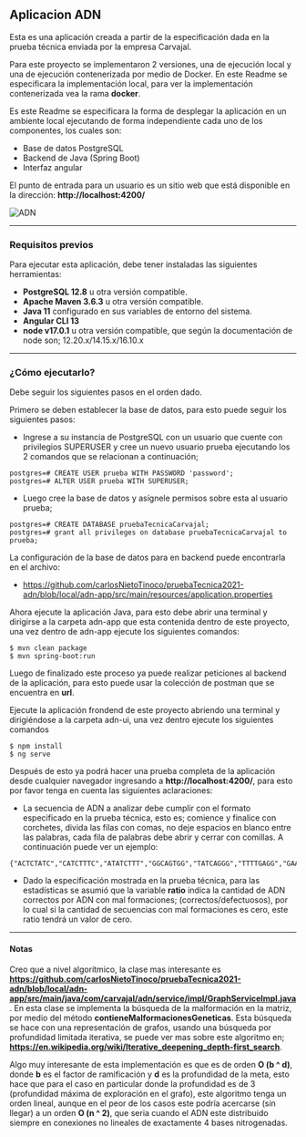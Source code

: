 ## Aplicacion ADN

Esta es una aplicación creada a partir de la especificación dada en la prueba técnica enviada por la empresa Carvajal.

Para este proyecto se implementaron 2 versiones, una de ejecución local y una de ejecución contenerizada por medio de Docker. En este Readme se especificara la implementación local, para ver la implementación contenerizada vea la rama **docker**.

Es este Readme se especificara la forma de desplegar la aplicación en un ambiente local ejecutando de forma independiente cada uno de los componentes, los cuales son:

- Base de datos PostgreSQL
- Backend de Java (Spring Boot)
- Interfaz angular

El punto de entrada para un usuario es un sitio web que está disponible en la dirección: **http://localhost:4200/**

![ADN](https://github.com/wkrzywiec/kanban-board/blob/master/assets/kanban.gif)


---

### Requisitos previos

Para ejecutar esta aplicación, debe tener instaladas las siguientes herramientas:

- **PostgreSQL 12.8** u otra versión compatible.
- **Apache Maven 3.6.3** u otra versión compatible.
- **Java 11** configurado en sus variables de entorno del sistema.
- **Angular CLI 13**
- **node v17.0.1** u otra versión compatible, que según la documentación de node son; 12.20.x/14.15.x/16.10.x

---

### ¿Cómo ejecutarlo?

Debe seguir los siguientes pasos en el orden dado.

Primero se deben establecer la base de datos, para esto puede seguir los siguientes pasos:

- Ingrese a su instancia de PostgreSQL con un usuario que cuente con privilegios SUPERUSER y cree un nuevo usuario prueba ejecutando los 2 comandos que se relacionan a continuación;

```
postgres=# CREATE USER prueba WITH PASSWORD 'password';
postgres=# ALTER USER prueba WITH SUPERUSER;
```

- Luego cree la base de datos y asígnele permisos sobre esta al usuario prueba;

```
postgres=# CREATE DATABASE pruebaTecnicaCarvajal;
postgres=# grant all privileges on database pruebaTecnicaCarvajal to prueba;
```
La configuración de la base de datos para en backend puede encontrarla en el archivo: 

- https://github.com/carlosNietoTinoco/pruebaTecnica2021-adn/blob/local/adn-app/src/main/resources/application.properties

Ahora ejecute la aplicación Java, para esto debe abrir una terminal y dirigirse a la carpeta adn-app que esta contenida dentro de este proyecto, una vez dentro de adn-app ejecute los siguientes comandos:

```
$ mvn clean package
$ mvn spring-boot:run
```
Luego de finalizado este proceso ya puede realizar peticiones al backend de la aplicación, para esto puede usar la colección de postman que se encuentra en **url**.

Ejecute la aplicación frondend de este proyecto abriendo una terminal y dirigiéndose a la carpeta adn-ui, una vez dentro ejecute los siguientes comandos

```
$ npm install
$ ng serve
```

Después de esto ya podrá hacer una prueba completa de la aplicación desde cualquier navegador ingresando a **http://localhost:4200/**, para esto por favor tenga en cuenta las siguientes aclaraciones:

- La secuencia de ADN a analizar debe cumplir con el formato especificado en la prueba técnica, esto es; comience y finalice con corchetes, divida las filas con comas, no deje espacios en blanco entre las palabras, cada fila de palabras debe abrir y cerrar con comillas. A continuación puede ver un ejemplo:

```
{"ACTCTATC","CATCTTTC","ATATCTTT","GGCAGTGG","TATCAGGG","TTTTGAGG","GAATGGAC","TGGTTGCT"}
```

- Dado la especificación mostrada en la prueba técnica, para las estadísticas se asumió que la variable **ratio** indica la cantidad de ADN correctos por ADN con mal formaciones; (correctos/defectuosos), por lo cual si la cantidad de secuencias con mal formaciones es cero, este ratio tendrá un valor de cero.

---

#### Notas

Creo que a nivel algorítmico, la clase mas interesante es **https://github.com/carlosNietoTinoco/pruebaTecnica2021-adn/blob/local/adn-app/src/main/java/com/carvajal/adn/service/impl/GraphServiceImpl.java**. En esta clase se implementa la búsqueda de la malformación en la matriz, por medio del método **contieneMalformacionesGeneticas**. Esta búsqueda se hace con una representación de grafos, usando una búsqueda por profundidad limitada iterativa, se puede ver mas sobre este algoritmo en; **https://en.wikipedia.org/wiki/Iterative_deepening_depth-first_search**.

Algo muy interesante de esta implementación es que es de orden **O (b ^ d)**, donde **b** es el factor de ramificación y **d** es la profundidad de la meta, esto hace que para el caso en particular donde la profundidad es de 3 (profundidad máxima de exploración en el grafo), este algoritmo tenga un orden lineal, aunque en el peor de los casos este podría acercarse (sin llegar) a un orden **O (n ^ 2)**, que seria cuando el ADN este distribuido siempre en conexiones no lineales de exactamente 4 bases nitrogenadas.

